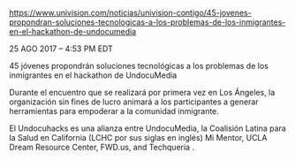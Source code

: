https://www.univision.com/noticias/univision-contigo/45-jovenes-propondran-soluciones-tecnologicas-a-los-problemas-de-los-inmigrantes-en-el-hackathon-de-undocumedia

25 AGO 2017 – 4:53 PM EDT

45 jóvenes propondrán soluciones tecnológicas a los problemas de los inmigrantes en el hackathon de UndocuMedia

Durante el encuentro que se realizará por primera vez en Los Ángeles, la organización sin fines de lucro animará a los participantes a generar herramientas para empoderar a la comunidad inmigrante.

El Undocuhacks es una alianza entre UndocuMedia, la Coalisión Latina para la Salud en California (LCHC por sus siglas en inglés) Mi Mentor, UCLA Dream Resource Center, FWD.us, and Techqueria .
